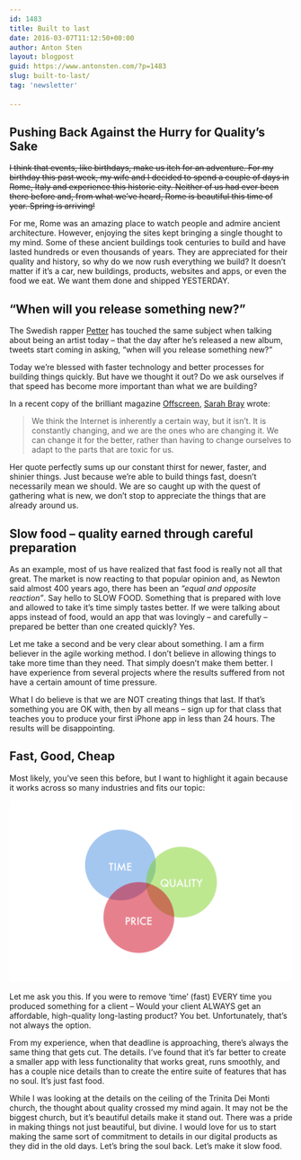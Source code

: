 ```yaml
---
id: 1483
title: Built to last
date: 2016-03-07T11:12:50+00:00
author: Anton Sten
layout: blogpost
guid: https://www.antonsten.com/?p=1483
slug: built-to-last/
tag: 'newsletter'

---
```

## Pushing Back Against the Hurry for Quality’s Sake

~~I think that events, like birthdays, make us itch for an adventure. For my birthday this past week, my wife and I decided to spend a couple of days in Rome, Italy and experience this historic city. Neither of us had ever been there before and, from what we’ve heard, Rome is beautiful this time of year. Spring is arriving!~~

For me, Rome was an amazing place to watch people and admire ancient architecture. However, enjoying the sites kept bringing a single thought to my mind. Some of these ancient buildings took centuries to build and have lasted hundreds or even thousands of years. They are appreciated for their quality and history, so why do we now rush everything we build? It doesn’t matter if it’s a car, new buildings, products, websites and apps, or even the food we eat. We want them done and shipped YESTERDAY.

## &#8220;When will you release something new?”

The Swedish rapper <a href="http://www.petter.nu" target="_blank">Petter</a> has touched the same subject when talking about being an artist today &#8211; that the day after he&#8217;s released a new album, tweets start coming in asking, “when will you release something new?”

Today we&#8217;re blessed with faster technology and better processes for building things quickly. But have we thought it out? Do we ask ourselves if that speed has become more important than what we are building?

In a recent copy of the brilliant magazine <a href="http://www.offscreenmag.com" target="_blank">Offscreen</a>, <a href="http://www.sarahjbray.com" target="_blank">Sarah Bray</a> wrote:

> We think the Internet is inherently a certain way, but it isn’t. It is constantly changing, and we are the ones who are changing it. We can change it for the better, rather than having to change ourselves to adapt to the parts that are toxic for us.

Her quote perfectly sums up our constant thirst for newer, faster, and shinier things. Just because we&#8217;re able to build things fast, doesn&#8217;t necessarily mean we should. We are so caught up with the quest of gathering what is new, we don’t stop to appreciate the things that are already around us.

## Slow food &#8211; quality earned through careful preparation

As an example, most of us have realized that fast food is really not all that great. The market is now reacting to that popular opinion and, as Newton said almost 400 years ago, there has been an _“equal and opposite reaction”_. Say hello to SLOW FOOD. Something that is prepared with love and allowed to take it’s time simply tastes better. If we were talking about apps instead of food, would an app that was lovingly &#8211; and carefully &#8211; prepared be better than one created quickly? Yes.

Let me take a second and be very clear about something. I am a firm believer in the agile working method. I don’t believe in allowing things to take more time than they need. That simply doesn’t make them better. I have experience from several projects where the results suffered from not have a certain amount of time pressure.

What I do believe is that we are NOT creating things that last. If that’s something you are OK with, then by all means &#8211; sign up for that class that teaches you to produce your first iPhone app in less than 24 hours. The results will be disappointing.

## Fast, Good, Cheap

Most likely, you’ve seen this before, but I want to highlight it again because it works across so many industries and fits our topic:

![Time, Cost, Quality](/images/triangle-1024x658.png)

Let me ask you this. If you were to remove &#8216;time&#8217; (fast) EVERY time you produced something for a client &#8211; Would your client ALWAYS get an affordable, high-quality long-lasting product? You bet. Unfortunately, that’s not always the option.

From my experience, when that deadline is approaching, there&#8217;s always the same thing that gets cut. The details. I’ve found that it’s far better to create a smaller app with less functionality that works great, runs smoothly, and has a couple nice details than to create the entire suite of features that has no soul. It’s just fast food.

While I was looking at the details on the ceiling of the Trinita Dei Monti church, the thought about quality crossed my mind again. It may not be the biggest church, but it’s beautiful details make it stand out. There was a pride in making things not just beautiful, but divine. I would love for us to start making the same sort of commitment to details in our digital products as they did in the old days. Let’s bring the soul back. Let’s make it slow food.
